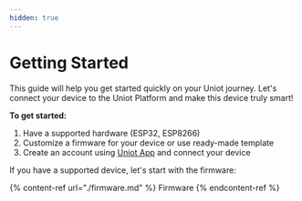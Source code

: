 ```yaml
---
hidden: true
---
```


# Getting Started

This guide will help you get started quickly on your Uniot journey. Let's connect your device to the Uniot Platform and make this device truly smart!

**To get started:**

1. Have a supported hardware (ESP32, ESP8266)
2. Customize a firmware for your device or use ready-made template
3. Create an account using [Uniot App](https://app.uniot.io) and connect your device

If you have a supported device, let's start with the firmware:

{% content-ref url="./firmware.md" %} Firmware {% endcontent-ref %}
